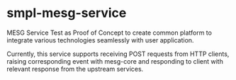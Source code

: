 # smpl-mesg-service
MESG Service Test as Proof of Concept to create common platform to integrate various technologies seamlessly with user application.

Currently, this service supports receiving POST requests from HTTP clients, raising corresponding event with mesg-core and responding to client with relevant response from the upstream services.
